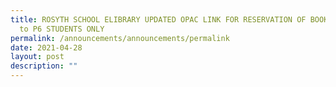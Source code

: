 ```yaml
---
title: ROSYTH SCHOOL ELIBRARY UPDATED OPAC LINK FOR RESERVATION OF BOOKS FOR P3
  to P6 STUDENTS ONLY
permalink: /announcements/announcements/permalink
date: 2021-04-28
layout: post
description: ""
---
```

